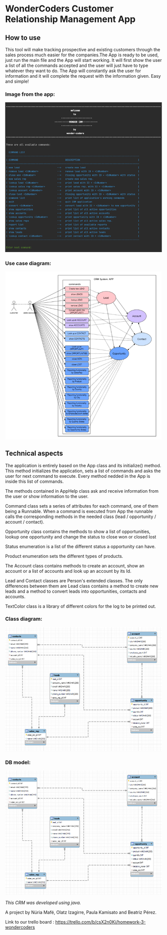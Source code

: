 # WonderCoders Customer Relationship Management App

## How to use

This tool will make tracking prospective and existing customers through the sales process much easier for the companies.The App is ready to be used, just run the main file and the App will start working. It will first show the user a list of all the commands accepted and the user will just have to type whatever they want to do. The App will constantly ask the user for information and it will complete the request with the information given. Easy and simple!

### Image from the app:
![how to use](./src/images/howToUse.png)

### Use case diagram:
![use case diagram](./src/images/useCase.png)

## Technical aspects

The application is entirely based on the App class and its initialize() method. This method initializes the application, sets a list of commands and asks the user for next command to execute. Every method nedded in the App is inside this list of commands.  

The methods contained in AppHelp class ask and receive information from the user or show information to the user.

Command class sets a series of attributes for each command, one of them being a Runnable. When a command is executed from App the runnable calls the corresponding methods in the needed class (lead / opportunity / account / contact).

Opportunity class contains the methods to show a list of opportunities, lookup one opportunity and change the status to close won or closed lost

Status enumeration is a list of the different status a opportunity can have.

Product enumeration sets the different types of products.

The Account class contains methods to create an account, show an account or a list of accounts and look up an account by its Id.

Lead and Contact classes are Person's extended classes. The only differences between them are Lead class contains a method to create new leads and a method to convert leads into opportunities, contacts and accounts.  

TextColor class is a library of different colors for the log to be printed out.

### Class diagram:
![class diagram](./src/images/class.png)

### DB model:
![model](./src/images/class.png)


*This CRM was developed using java.*

A project by Núria Mafé, Olatz Izagirre, Paula Kamisato and Beatriz Pérez.

Link to our trello board : https://trello.com/b/csX2n0Ki/homework-3-wondercoders


